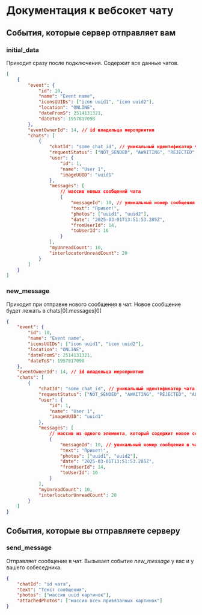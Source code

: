 # Документация к вебсокет чату

## События, которые сервер отправляет вам

### initial_data

Приходит сразу после подключения. Содержит все данные чатов.

```json
[
	{
		"event": {
			"id": 10,
			"name": "Event name",
			"iconsUUIDs": ["icon uuid1", "icon uuid2"],
			"location": "ONLINE",
			"dateFromS": 2514131321,
			"dateToS": 1957817098
		},
		"eventOwnerId": 14, // id владельца мероприятия
		"chats": [
			{
				"chatId": "some_chat_id", // уникальный идентификатор чата
				"requestStatus": ["NOT_SENDED", "AWAITING", "REJECTED", "ALLOWED"], // статус заявки, один из
				"user": {
					"id": 1,
					"name": "User 1",
					"imageUUID": "uuid1"
				},
				"messages": [
					// массив новых сообщений чата
					{
						"messageId": 10, // уникальный номер сообщения в чате (начинаются с 1)
						"text": "Привет!",
						"photos": ["uuid1", "uuid2"],
						"date": "2025-03-01T13:51:53.285Z",
						"fromUserId": 14,
						"toUserId": 16
					}
				],
				"myUnreadCount": 10,
				"interlocutorUnreadCount": 20
			}
		]
	}
]
```

### new_message

Приходит при отправке нового сообщения в чат. Новое сообщение будет лежать в chats[0].messages[0]

```json
{
	"event": {
		"id": 10,
		"name": "Event name",
		"iconsUUIDs": ["icon uuid1", "icon uuid2"],
		"location": "ONLINE",
		"dateFromS": 2514131321,
		"dateToS": 1957817098
	},
	"eventOwnerId": 14, // id владельца мероприятия
	"chats": [
		{
			"chatId": "some_chat_id", // уникальный идентификатор чата
			"requestStatus": ["NOT_SENDED", "AWAITING", "REJECTED", "ALLOWED"], // статус заявки, один из
			"user": {
				"id": 1,
				"name": "User 1",
				"imageUUID": "uuid1"
			},
			"messages": [
				// массив из одного элемента, который содержит новое сообщение
				{
					"messageId": 10, // уникальный номер сообщения в чате (начинаются с 1)
					"text": "Привет!",
					"photos": ["uuid1", "uuid2"],
					"date": "2025-03-01T13:51:53.285Z",
					"fromUserId": 14,
					"toUserId": 16
				}
			],
			"myUnreadCount": 10,
			"interlocutorUnreadCount": 20
		}
	]
}
```

## События, которые вы отправляете серверу

### send_message

Отправляет сообщение в чат. Вызывает событие _new_message_ у вас и у вашего собеседника.

```json
{
	"chatId": "id чата",
	"text": "Текст сообщения",
	"photos": ["массив uuid картинок"],
	"attachedPhotos": ["массив всех привязанных картинок"]
}
```
